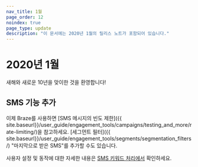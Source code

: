 ```yaml
---
nav_title: 1월
page_order: 12
noindex: true
page_type: update
description: "이 문서에는 2020년 1월의 릴리스 노트가 포함되어 있습니다."
---
```

# 2020년 1월

새해와 새로운 10년을 맞이한 것을 환영합니다! 

## SMS 기능 추가

이제 Braze를 사용하면 \[SMS 메시지의 빈도 제한]({{ site.baseurl}}/user_guide/engagement_tools/campaigns/testing_and_more/rate-limiting/)을 참고하세요. \[세그먼트 필터]({{ site.baseurl}}/user_guide/engagement_tools/segments/segmentation_filters/) "마지막으로 받은 SMS"를 추가할 수도 있습니다.

사용자 설정 및 동작에 대한 자세한 내용은 [SMS 키워드 처리에서](/docs/user_guide/message_building_by_channel/sms/keywords/) 확인하세요.
